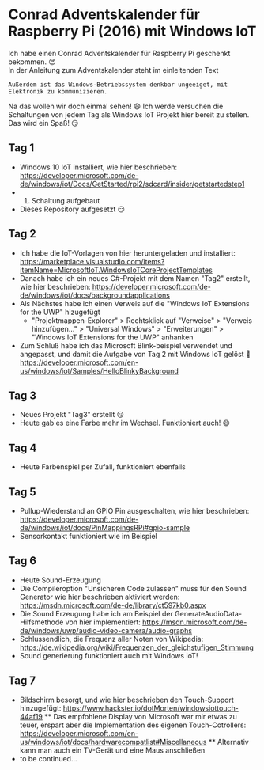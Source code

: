 # Conrad Adventskalender für Raspberry Pi (2016) mit Windows IoT

Ich habe einen Conrad Adventskalender für Raspberry Pi geschenkt bekommen. 😍   
In der Anleitung zum Adventskalender steht im einleitenden Text

    Außerdem ist das Windows-Betriebssystem denkbar ungeeiget, mit Elektronik zu kommunizieren.

Na das wollen wir doch einmal sehen! 😄 Ich werde versuchen die Schaltungen von jedem Tag als Windows IoT Projekt hier bereit zu stellen. Das wird ein Spaß! 😏

## Tag 1
* Windows 10 IoT installiert, wie hier beschrieben: https://developer.microsoft.com/de-de/windows/iot/Docs/GetStarted/rpi2/sdcard/insider/getstartedstep1
* 1. Schaltung aufgebaut
* Dieses Repository aufgesetzt :smirk:

## Tag 2
* Ich habe die IoT-Vorlagen von hier heruntergeladen und installiert: https://marketplace.visualstudio.com/items?itemName=MicrosoftIoT.WindowsIoTCoreProjectTemplates
* Danach habe ich ein neues C#-Projekt mit dem Namen "Tag2" erstellt, wie hier beschrieben: https://developer.microsoft.com/de-de/windows/iot/docs/backgroundapplications
* Als Nächstes habe ich einen Verweis auf die "Windows IoT Extensions for the UWP" hizugefügt
    * "Projektmappen-Explorer" > Rechtsklick auf "Verweise" > "Verweis hinzufügen..." > "Universal Windows" > "Erweiterungen" > "Windows IoT Extensions for the UWP" anhanken
* Zum Schluß habe ich das Microsoft Blink-beispiel verwendet und angepasst, und damit die Aufgabe von Tag 2 mit Windows IoT gelöst :metal: https://developer.microsoft.com/en-us/windows/iot/Samples/HelloBlinkyBackground

## Tag 3
* Neues Projekt "Tag3" erstellt :smirk:
* Heute gab es eine Farbe mehr im Wechsel. Funktioniert auch! :smile:

## Tag 4
* Heute Farbenspiel per Zufall, funktioniert ebenfalls

## Tag 5
* Pullup-Wiederstand an GPIO Pin ausgeschalten, wie hier beschrieben: https://developer.microsoft.com/de-de/windows/iot/docs/PinMappingsRPi#gpio-sample
* Sensorkontakt funktioniert wie im Beispiel

## Tag 6
* Heute Sound-Erzeugung
* Die Compileroption "Unsicheren Code zulassen" muss für den Sound Generator wie hier beschrieben aktiviert werden: https://msdn.microsoft.com/de-de/library/ct597kb0.aspx
* Die Sound Erzeugung habe ich am Beispiel der GenerateAudioData-Hilfsmethode von hier implementiert: https://msdn.microsoft.com/de-de/windows/uwp/audio-video-camera/audio-graphs
* Schlussendlich, die Frequenz aller Noten von Wikipedia: https://de.wikipedia.org/wiki/Frequenzen_der_gleichstufigen_Stimmung
* Sound generierung funktioniert auch mit Windows IoT!

## Tag 7
* Bildschirm besorgt, und wie hier beschrieben den Touch-Support hinzugefügt: https://www.hackster.io/dotMorten/windowsiottouch-44af19
** Das empfohlene Display von Microsoft war mir etwas zu teuer, erspart aber die Implementation des eigenen Touch-Cotrollers: https://developer.microsoft.com/en-us/windows/iot/docs/hardwarecompatlist#Miscellaneous
** Alternativ kann man auch ein TV-Gerät und eine Maus anschließen
* to be continued...